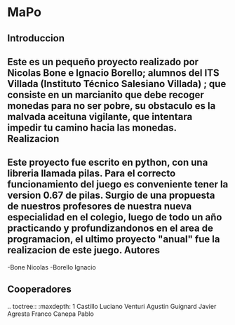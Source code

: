 MaPo
====

Introduccion
------------

Este es un pequeño proyecto realizado por Nicolas Bone e Ignacio Borello; alumnos del ITS Villada (Instituto Técnico Salesiano Villada) ; que consiste en un marcianito que debe recoger monedas para no ser pobre, su obstaculo es la malvada aceituna vigilante, que intentara impedir tu camino hacia las monedas. 
Realizacion
-----------
Este proyecto fue escrito en python, con una libreria llamada pilas. Para el correcto funcionamiento del juego es conveniente tener la version 0.67 de pilas. Surgio de una propuesta de nuestros profesores de nuestra nueva especialidad en el colegio, luego de todo un año practicando y profundizandonos en el area de programacion, el ultimo proyecto "anual" fue la realizacion de este juego.
Autores 
-------

-Bone Nicolas
-Borello Ignacio

Cooperadores
------------
.. toctree::
  :maxdepth: 1
  Castillo Luciano
  Venturi Agustin
  Guignard Javier
  Agresta Franco
  Canepa Pablo